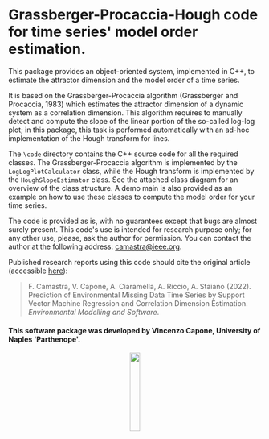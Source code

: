 # Grassberger-Procaccia-Hough code for time series' model order estimation.

This package provides an object-oriented system, implemented in C++, to estimate the attractor dimension and the model order of a time series.

It is based on the Grassberger-Procaccia algorithm (Grassberger and Procaccia, 1983) which estimates the attractor dimension of a dynamic system as a correlation dimension. This algorithm requires to manually detect and compute the slope of the linear portion of the so-called log-log plot; in this package, this task is performed automatically with an ad-hoc implementation of the Hough transform for lines.

The `\code` directory contains the C++ source code for all the required classes. The Grassberger-Procaccia algorithm is implemented by the `LogLogPlotCalculator` class, while the Hough transform is implemented by the `HoughSlopeEstimator` class. See the attached class diagram for an overview of the class structure. A demo main is also provided as an example on how to use these classes to compute the model order for your time series.

The code is provided as is, with no guarantees except that bugs are almost surely present. This code's use is intended for research purpose only; for any other use, please, ask the author for permission. You can contact the author at the following address: camastra@ieee.org.

Published research reports using this code should cite the original article (accessible [here](https://doi.org/10.1016/j.envsoft.2022.105343)):

> F. Camastra, V. Capone, A. Ciaramella, A. Riccio, A. Staiano (2022). Prediction of Environmental Missing Data Time Series by Support Vector Machine Regression and Correlation Dimension Estimation. *Environmental Modelling and Software*.

#### This software package was developed by Vincenzo Capone, University of Naples 'Parthenope'.

<p align="center" width="100%">
    <img width="20%" src="https://user-images.githubusercontent.com/48727326/155006970-2c6bd1d5-330c-428b-b42f-f2cf14298f1e.png"> 
</p>
